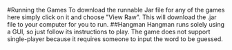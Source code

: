 #Running the Games
To download the runnable Jar file for any of the games here simply click on it and choose "View Raw". This will download the .jar file to your computer for you to run.
##Hangman
Hangman runs solely using a GUI, so just follow its instructions to play. The game does not support single-player because it requires someone to input the word to be guessed.
